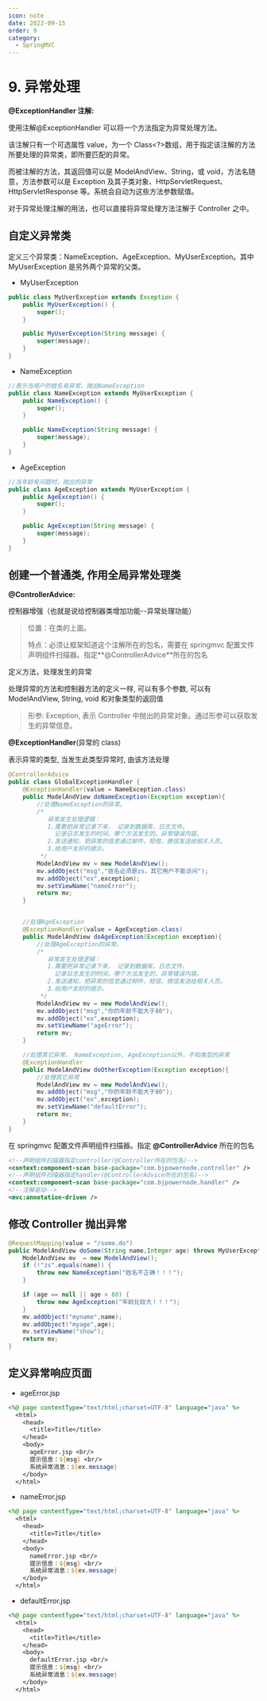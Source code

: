 ```yaml
---
icon: note
date: 2022-09-15
order: 9
category:
  - SpringMVC
---
```


# 9. 异常处理

**@ExceptionHandler 注解:**

使用注解@ExceptionHandler 可以将一个方法指定为异常处理方法。

该注解只有一个可选属性 value，为一个 Class<?>数组，用于指定该注解的方法所要处理的异常类，即所要匹配的异常。

而被注解的方法，其返回值可以是 ModelAndView、String，或 void，方法名随意，方法参数可以是 Exception 及其子类对象、HttpServletRequest、HttpServletResponse 等。系统会自动为这些方法参数赋值。

对于异常处理注解的用法，也可以直接将异常处理方法注解于 Controller 之中。

## 自定义异常类

定义三个异常类：NameException、AgeException、MyUserException。其中 MyUserException 是另外两个异常的父类。

- MyUserException

```java
public class MyUserException extends Exception {
    public MyUserException() {
        super();
    }

    public MyUserException(String message) {
        super(message);
    }
}
```

- NameException

```java
//表示当用户的姓名有异常，抛出NameException
public class NameException extends MyUserException {
    public NameException() {
        super();
    }

    public NameException(String message) {
        super(message);
    }
}
```

- AgeException

```java
//当年龄有问题时，抛出的异常
public class AgeException extends MyUserException {
    public AgeException() {
        super();
    }

    public AgeException(String message) {
        super(message);
    }
}
```

## 创建一个普通类, 作用全局异常处理类

**@ControllerAdvice:**

控制器增强（也就是说给控制器类增加功能--异常处理功能）

> 位置：在类的上面。
>
> 特点：必须让框架知道这个注解所在的包名，需要在 springmvc 配置文件声明组件扫描器。指定**@ControllerAdvice**所在的包名

定义方法，处理发生的异常

处理异常的方法和控制器方法的定义一样, 可以有多个参数, 可以有 ModelAndView, String, void 和对象类型的返回值

> 形参: Exception, 表示 Controller 中抛出的异常对象。通过形参可以获取发生的异常信息。

**@ExceptionHandler**(异常的 class)

表示异常的类型, 当发生此类型异常时, 由该方法处理

```java
@ControllerAdvice
public class GlobalExceptionHandler {
    @ExceptionHandler(value = NameException.class)
    public ModelAndView doNameException(Exception exception){
        //处理NameException的异常。
        /*
           异常发生处理逻辑：
           1.需要把异常记录下来， 记录到数据库，日志文件。
             记录日志发生的时间，哪个方法发生的，异常错误内容。
           2.发送通知，把异常的信息通过邮件，短信，微信发送给相关人员。
           3.给用户友好的提示。
         */
        ModelAndView mv = new ModelAndView();
        mv.addObject("msg","姓名必须是zs，其它用户不能访问");
        mv.addObject("ex",exception);
        mv.setViewName("nameError");
        return mv;
    }


    //处理AgeException
    @ExceptionHandler(value = AgeException.class)
    public ModelAndView doAgeException(Exception exception){
        //处理AgeException的异常。
        /*
           异常发生处理逻辑：
           1.需要把异常记录下来， 记录到数据库，日志文件。
             记录日志发生的时间，哪个方法发生的，异常错误内容。
           2.发送通知，把异常的信息通过邮件，短信，微信发送给相关人员。
           3.给用户友好的提示。
         */
        ModelAndView mv = new ModelAndView();
        mv.addObject("msg","你的年龄不能大于80");
        mv.addObject("ex",exception);
        mv.setViewName("ageError");
        return mv;
    }

    //处理其它异常， NameException, AgeException以外，不知类型的异常
    @ExceptionHandler
    public ModelAndView doOtherException(Exception exception){
        //处理其它异常
        ModelAndView mv = new ModelAndView();
        mv.addObject("msg","你的年龄不能大于80");
        mv.addObject("ex",exception);
        mv.setViewName("defaultError");
        return mv;
    }
}
```

在 springmvc 配置文件声明组件扫描器。指定 **@ControllerAdvice** 所在的包名

```xml
<!--声明组件扫描器指定controller(@Controller所在的包名)-->
<context:component-scan base-package="com.bjpowernode.controller" />
<!--声明组件扫描器指定handler(@ControllerAdvice所在的包名)-->
<context:component-scan base-package="com.bjpowernode.handler" />
<!--注解驱动-->
<mvc:annotation-driven />
```

## 修改 Controller 抛出异常

```java
@RequestMapping(value = "/some.do")
public ModelAndView doSome(String name,Integer age) throws MyUserException {
    ModelAndView mv  = new ModelAndView();
    if (!"zs".equals(name)) {
        throw new NameException("姓名不正确！！！");
    }

    if (age == null || age > 80) {
        throw new AgeException("年龄比较大！！！");
    }
    mv.addObject("myname",name);
    mv.addObject("myage",age);
    mv.setViewName("show");
    return mv;
}
```

## 定义异常响应页面

- ageError.jsp

```jsp
<%@ page contentType="text/html;charset=UTF-8" language="java" %>
  <html>
    <head>
      <title>Title</title>
    </head>
    <body>
      ageError.jsp <br/>
      提示信息：${msg} <br/>
      系统异常消息：${ex.message}
    </body>
  </html>
```

- nameError.jsp

```jsp
<%@ page contentType="text/html;charset=UTF-8" language="java" %>
  <html>
    <head>
      <title>Title</title>
    </head>
    <body>
      nameError.jsp <br/>
      提示信息：${msg} <br/>
      系统异常消息：${ex.message}
    </body>
  </html>
```

- defaultError.jsp

```jsp
<%@ page contentType="text/html;charset=UTF-8" language="java" %>
  <html>
    <head>
      <title>Title</title>
    </head>
    <body>
      defaultError.jsp <br/>
      提示信息：${msg} <br/>
      系统异常消息：${ex.message}
    </body>
  </html>
```
